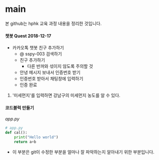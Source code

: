 # main

본 github는 hphk 교육 과정 내용을 정리한 것입니다.



#### 챗봇 Quest 2018-12-17

- 카카오톡 챗봇 친구 추가하기
  - @ sspy-003 검색하기
  - 친구 추가하기
    - 다른 반꺼와 섞이지 않도록 주의할 것
  - 안녕 메시지 보내서 인증번호 받기
  - 인증번호 받아서 채팅창에 입력하기
  - 인증 완료

1. '미세먼지'를 입력하면 강남구의 미세먼지 농도를 알 수 있다.



#### 코드블럭 만들기

*app.py*

```python
# app.py
def cal():
    print("Hello world")
    return a+b
```



- 이 부분은  git이 수정한 부분을 얼마나 잘 파악하는지 알아내기 위한 부분입니다.

